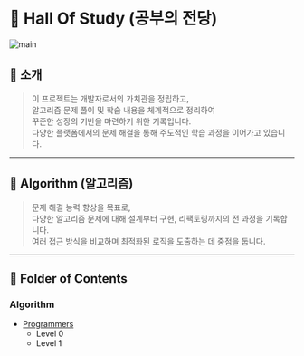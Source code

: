 # 📝 Hall Of Study (공부의 전당)

![main](./image/main.png)

## 📌 소개

> 이 프로젝트는 개발자로서의 가치관을 정립하고,  
> 알고리즘 문제 풀이 및 학습 내용을 체계적으로 정리하여  
> 꾸준한 성장의 기반을 마련하기 위한 기록입니다.  
> 다양한 플랫폼에서의 문제 해결을 통해 주도적인 학습 과정을 이어가고 있습니다.

---

## 🗿 Algorithm (알고리즘)

> 문제 해결 능력 향상을 목표로,  
> 다양한 알고리즘 문제에 대해 설계부터 구현, 리팩토링까지의 전 과정을 기록합니다.  
> 여러 접근 방식을 비교하며 최적화된 로직을 도출하는 데 중점을 둡니다.

---

## 💾 Folder of Contents

### Algorithm
- [Programmers](https://school.programmers.co.kr/)
  - Level 0
  - Level 1

